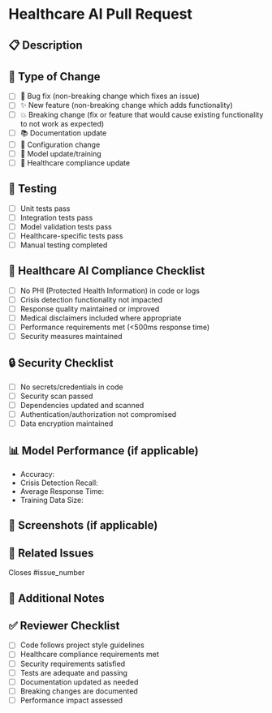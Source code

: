 # Healthcare AI Pull Request

## 📋 Description
<!-- Provide a brief description of the changes -->

## 🎯 Type of Change
- [ ] 🐛 Bug fix (non-breaking change which fixes an issue)
- [ ] ✨ New feature (non-breaking change which adds functionality)
- [ ] 💥 Breaking change (fix or feature that would cause existing functionality to not work as expected)
- [ ] 📚 Documentation update
- [ ] 🔧 Configuration change
- [ ] 🤖 Model update/training
- [ ] 🏥 Healthcare compliance update

## 🧪 Testing
- [ ] Unit tests pass
- [ ] Integration tests pass
- [ ] Model validation tests pass
- [ ] Healthcare-specific tests pass
- [ ] Manual testing completed

## 🏥 Healthcare AI Compliance Checklist
- [ ] No PHI (Protected Health Information) in code or logs
- [ ] Crisis detection functionality not impacted
- [ ] Response quality maintained or improved
- [ ] Medical disclaimers included where appropriate
- [ ] Performance requirements met (<500ms response time)
- [ ] Security measures maintained

## 🔒 Security Checklist
- [ ] No secrets/credentials in code
- [ ] Security scan passed
- [ ] Dependencies updated and scanned
- [ ] Authentication/authorization not compromised
- [ ] Data encryption maintained

## 📊 Model Performance (if applicable)
<!-- Include metrics for model changes -->
- Accuracy: 
- Crisis Detection Recall:
- Average Response Time:
- Training Data Size:

## 📸 Screenshots (if applicable)
<!-- Add screenshots for UI changes -->

## 🔗 Related Issues
<!-- Link to related issues -->
Closes #issue_number

## 📝 Additional Notes
<!-- Any additional information, deployment notes, etc. -->

## ✅ Reviewer Checklist
<!-- For reviewers -->
- [ ] Code follows project style guidelines
- [ ] Healthcare compliance requirements met
- [ ] Security requirements satisfied
- [ ] Tests are adequate and passing
- [ ] Documentation updated as needed
- [ ] Breaking changes are documented
- [ ] Performance impact assessed